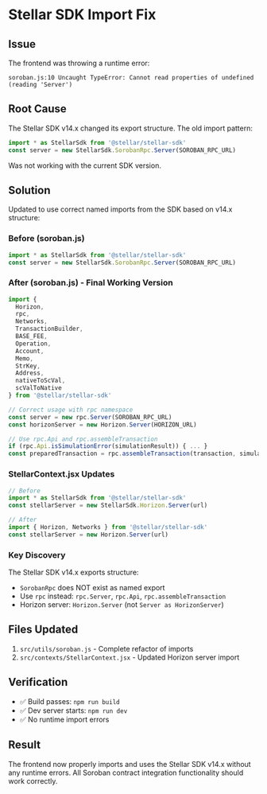 # Stellar SDK Import Fix

## Issue
The frontend was throwing a runtime error:
```
soroban.js:10 Uncaught TypeError: Cannot read properties of undefined (reading 'Server')
```

## Root Cause
The Stellar SDK v14.x changed its export structure. The old import pattern:
```javascript
import * as StellarSdk from '@stellar/stellar-sdk'
const server = new StellarSdk.SorobanRpc.Server(SOROBAN_RPC_URL)
```

Was not working with the current SDK version.

## Solution
Updated to use correct named imports from the SDK based on v14.x structure:

### Before (soroban.js)
```javascript
import * as StellarSdk from '@stellar/stellar-sdk'
const server = new StellarSdk.SorobanRpc.Server(SOROBAN_RPC_URL)
```

### After (soroban.js) - Final Working Version
```javascript
import { 
  Horizon,
  rpc,
  Networks, 
  TransactionBuilder, 
  BASE_FEE, 
  Operation,
  Account,
  Memo,
  StrKey,
  Address,
  nativeToScVal,
  scValToNative
} from '@stellar/stellar-sdk'

// Correct usage with rpc namespace
const server = new rpc.Server(SOROBAN_RPC_URL)
const horizonServer = new Horizon.Server(HORIZON_URL)

// Use rpc.Api and rpc.assembleTransaction
if (rpc.Api.isSimulationError(simulationResult)) { ... }
const preparedTransaction = rpc.assembleTransaction(transaction, simulationResult)
```

### StellarContext.jsx Updates
```javascript
// Before
import * as StellarSdk from '@stellar/stellar-sdk'
const stellarServer = new StellarSdk.Horizon.Server(url)

// After  
import { Horizon, Networks } from '@stellar/stellar-sdk'
const stellarServer = new Horizon.Server(url)
```

### Key Discovery
The Stellar SDK v14.x exports structure:
- `SorobanRpc` does NOT exist as named export
- Use `rpc` instead: `rpc.Server`, `rpc.Api`, `rpc.assembleTransaction`
- Horizon server: `Horizon.Server` (not `Server as HorizonServer`)

## Files Updated
1. `src/utils/soroban.js` - Complete refactor of imports
2. `src/contexts/StellarContext.jsx` - Updated Horizon server import

## Verification
- ✅ Build passes: `npm run build`
- ✅ Dev server starts: `npm run dev`  
- ✅ No runtime import errors

## Result
The frontend now properly imports and uses the Stellar SDK v14.x without any runtime errors. All Soroban contract integration functionality should work correctly.